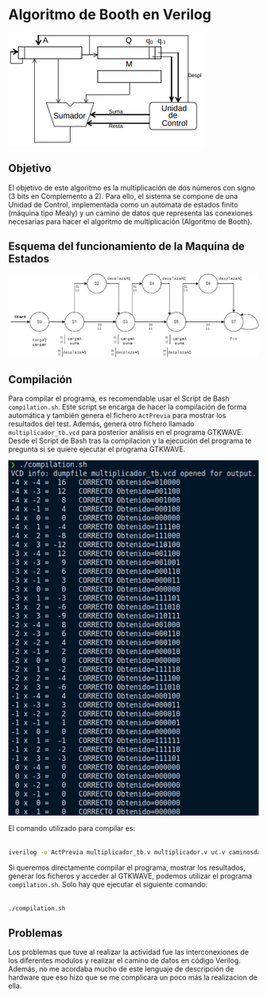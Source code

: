 # Algoritmo de Booth en Verilog
![Camino de Datos](https://github.com/feichay10/Booth-Algorithm-in-Verilog/blob/70920594e56f60ddfdc3edd10f67fb061fde136d/assets/2022-03-02_09-21.png)

## Objetivo
El objetivo de este algoritmo es la multiplicación de dos números con signo (3 bits en Complemento a 2). Para ello, el sistema se compone de una Unidad de Control, 
implementada como un autómata de estados finito (máquina tipo Mealy) y un camino de datos que representa las conexiones necesarias para hacer el algoritmo de multiplicación (Algoritmo de Booth).

## Esquema del funcionamiento de la Maquina de Estados
![Maquina de Estados](https://github.com/feichay10/Booth-Algorithm-in-Verilog/blob/d177db168d7c8db160f49bb09e13f028b3057ef7/assets/Diagrama%20de%20Estados.jpg)

## Compilación
Para compilar el programa, es recomendable usar el Script de Bash `compilation.sh`. Este script se encarga de hacer la compilación de forma automática y también genera el fichero `ActPrevia` para mostrar los resultados del test. Además, genera otro fichero llamado `multiplicador_tb.vcd` para posterior análisis en el programa GTKWAVE. Desde el Script de Bash tras la compilacion y la ejecución del programa te pregunta si se quiere ejecutar el programa GTKWAVE.

![Ejecucion](https://github.com/feichay10/Booth-Algorithm-in-Verilog/blob/5e2ee1501580a66070a032f487a698850f38aa77/assets/Compilacion.png)

El comando utilizado para compilar es:
```bash

iverilog -o ActPrevia multiplicador_tb.v multiplicador.v uc.v caminosdatos.v componentes.v

```
Si queremos directamente compilar el programa, mostrar los resultados, generar los ficheros y acceder al GTKWAVE, podemos utilizar el programa `compilation.sh`. Solo hay que ejecutar el siguiente comando:
```bash

./compilation.sh

```
## Problemas
Los problemas que tuve al realizar la actividad fue las interconexiones de los diferentes modulos y realizar el camino de datos en código Verilog. Además, no me acordaba mucho de este lenguaje de descripción de hardware que eso hizo que se me complicara un poco más la realizacion de ella. 

